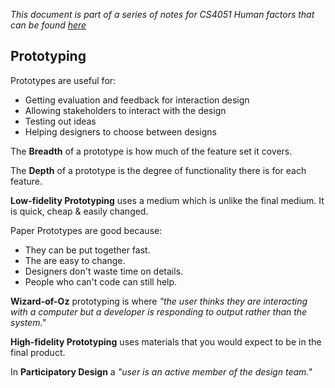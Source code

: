 *This document is part of a series of notes for CS4051 Human factors that can be found [here](https://github.com/nating/personal-notes/blob/master/fourth-year/human-factors/notes)*

## Prototyping

Prototypes are useful for:
* Getting evaluation and feedback for interaction design
* Allowing stakeholders to interact with the design
* Testing out ideas
* Helping designers to choose between designs

The **Breadth** of a prototype is how much of the feature set it covers.

The **Depth** of a prototype is the degree of functionality there is for each feature.

**Low-fidelity Prototyping** uses a medium which is unlike the final medium. It is quick, cheap & easily changed.

Paper Prototypes are good because:
* They can be put together fast.
* The are easy to change.
* Designers don't waste time on details.
* People who can't code can still help.

**Wizard-of-Oz** prototyping is where *"the user thinks they are interacting with a computer but a developer is responding to output rather than the system."*

**High-fidelity Prototyping** uses materials that you would expect to be in the final product.

In **Participatory Design** a *"user is an active member of the design team."*
